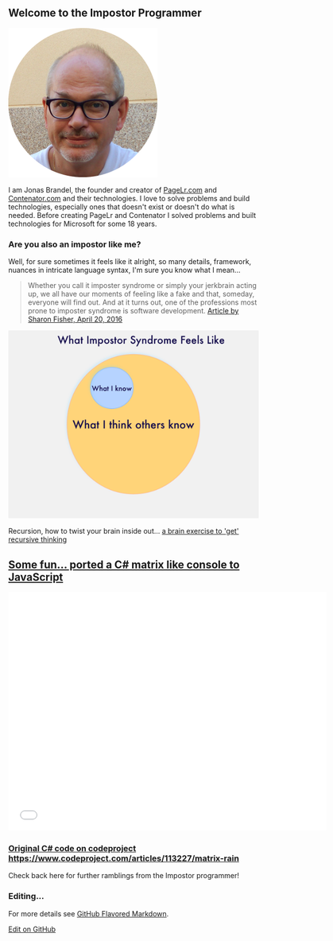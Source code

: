 [//]: # ( spellcheck-language en )
<!-- Global site tag (gtag.js) - Google Analytics -->
<script async src="https://www.googletagmanager.com/gtag/js?id=UA-58458282-5"></script>
<script>
  window.dataLayer = window.dataLayer || [];
  function gtag(){dataLayer.push(arguments);}
  gtag('js', new Date());

  gtag('config', 'UA-58458282-5');
</script>

## Welcome to the Impostor Programmer
<img src="./JonasProfile300x300.png">
<p>
  I am Jonas Brandel, the founder and creator of <a href="https://www.PageLr.com">PageLr.com</a> and <a href="http://www.contenator.com">Contenator.com</a> and their technologies. I love to solve problems and build technologies, especially ones that doesn't exist or doesn't do what is needed.
Before creating PageLr and Contenator I solved problems and built technologies for Microsoft for some 18 years. 

### Are you also an impostor like me? 
Well, for sure sometimes it feels like it alright, so many details, framework, nuances in intricate language syntax, I'm sure you know what I mean...

> Whether you call it imposter syndrome or simply your jerkbrain acting up, we all have our moments of feeling like a fake and that, someday, everyone will find out. And at it turns out, one of the professions most prone to imposter syndrome is software development.
[Article by Sharon Fisher, April 20, 2016](https://www.laserfiche.com/simplicity/shut-up-imposter-syndrome-i-can-too-program/)

![Image of Impostor Syndrome Feeling](./impostor.png)

Recursion, how to twist your brain inside out... [a brain exercise to 'get' recursive thinking](./articles/recursion_en.html)

<h2><a href="./matrix_rain.html">Some fun... ported a C# matrix like console to JavaScript</a></h2>
<iframe style="width:640px;height:480px;border:none;" scrolling="no" src="./matrix_rain.html"></iframe>

<h3><a href="https://www.codeproject.com/articles/113227/matrix-rain"> Original C# code on codeproject https://www.codeproject.com/articles/113227/matrix-rain</a></h3>


Check back here for further ramblings from the Impostor programmer!

### Editing... 
For more details see [GitHub Flavored Markdown](https://guides.github.com/features/mastering-markdown/).

[Edit on GitHub](https://github.com/impostorprogrammer/impostorprogrammer.github.io/edit/master/README.md)


